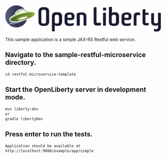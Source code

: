![](https://github.com/OpenLiberty/open-liberty/blob/master/logos/logo_horizontal_light_navy.png)

This sample application is a simple JAX-RS Restful web service.

## Navigate to the sample-restful-microservice directory.
	cd restful-microservice-template

## Start the OpenLiberty server in development mode.
    mvn liberty:dev
    or
    gradle libertyDev

## Press enter to run the tests.
    Application should be available at http://localhost:9080/example/app/simple


